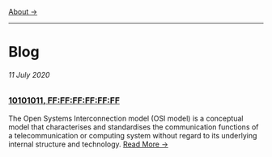 [About →](README.md)

---

# Blog

###### 11 July 2020
### [10101011, FF:FF:FF:FF:FF:FF](blog/hello-world.md)
The Open Systems Interconnection model (OSI model) is a conceptual model that characterises and standardises the communication functions of a telecommunication or computing system without regard to its underlying internal structure and technology.
[Read More →](blog/hello-world.md)
